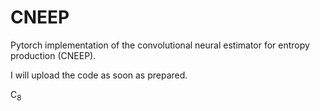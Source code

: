 # CNEEP

Pytorch implementation of the convolutional neural estimator for entropy production (CNEEP).

I will upload the code as soon as prepared.

C<sub>8</sub>
